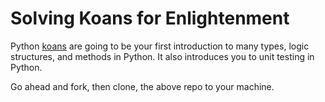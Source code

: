 # Solving Koans for Enlightenment

Python [koans](https://github.com/gregmalcolm/python_koans) are going to be your first introduction to many types, logic structures, and methods in Python. It also introduces you to unit testing in Python.

Go ahead and fork, then clone, the above repo to your machine.